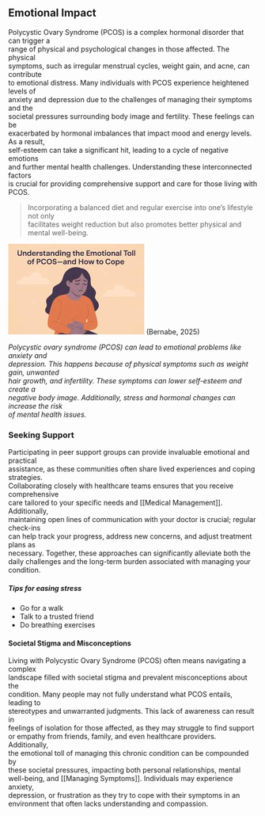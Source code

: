 ## Emotional Impact

Polycystic Ovary Syndrome (PCOS) is a complex hormonal disorder that can trigger a  
range of physical and psychological changes in those affected. The physical  
symptoms, such as irregular menstrual cycles, weight gain, and acne, can contribute  
to emotional distress. Many individuals with PCOS experience heightened levels of  
anxiety and depression due to the challenges of managing their symptoms and the  
societal pressures surrounding body image and fertility. These feelings can be  
exacerbated by hormonal imbalances that impact mood and energy levels. As a result,  
self-esteem can take a significant hit, leading to a cycle of negative emotions  
and further mental health challenges. Understanding these interconnected factors  
is crucial for providing comprehensive support and care for those living with PCOS.


> Incorporating a balanced diet and regular exercise into one’s lifestyle not only  
> facilitates weight reduction but also promotes better physical and mental well-being.   


![PCOS Impact](image-4.png)
(Bernabe, 2025)

*Polycystic ovary syndrome (PCOS) can lead to emotional problems like anxiety and  
depression. This happens because of physical symptoms such as weight gain, unwanted  
hair growth, and infertility. These symptoms can lower self-esteem and create a  
negative body image. Additionally, stress and hormonal changes can increase the risk  
of mental health issues.*

### Seeking Support

Participating in peer support groups can provide invaluable emotional and practical  
assistance, as these communities often share lived experiences and coping strategies.  
Collaborating closely with healthcare teams ensures that you receive comprehensive  
care tailored to your specific needs and [[Medical Management]]. Additionally,  
maintaining open lines of communication with your doctor is crucial; regular check-ins  
can help track your progress, address new concerns, and adjust treatment plans as  
necessary. Together, these approaches can significantly alleviate both the  
daily challenges and the long-term burden associated with managing your condition.

##### Tips for easing stress

- Go for a walk
- Talk to a trusted friend
- Do breathing exercises

#### Societal Stigma and Misconceptions

Living with Polycystic Ovary Syndrome (PCOS) often means navigating a complex  
landscape filled with societal stigma and prevalent misconceptions about the  
condition. Many people may not fully understand what PCOS entails, leading to  
stereotypes and unwarranted judgments. This lack of awareness can result in  
feelings of isolation for those affected, as they may struggle to find support  
or empathy from friends, family, and even healthcare providers. Additionally,  
the emotional toll of managing this chronic condition can be compounded by  
these societal pressures, impacting both personal relationships, mental  
well-being, and [[Managing Symptoms]]. Individuals may experience anxiety,  
depression, or frustration as they try to cope with their symptoms in an  
environment that often lacks understanding and compassion.